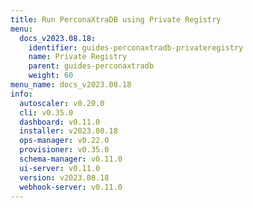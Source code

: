 ```yaml
---
title: Run PerconaXtraDB using Private Registry
menu:
  docs_v2023.08.18:
    identifier: guides-perconaxtradb-privateregistry
    name: Private Registry
    parent: guides-perconaxtradb
    weight: 60
menu_name: docs_v2023.08.18
info:
  autoscaler: v0.20.0
  cli: v0.35.0
  dashboard: v0.11.0
  installer: v2023.08.18
  ops-manager: v0.22.0
  provisioner: v0.35.0
  schema-manager: v0.11.0
  ui-server: v0.11.0
  version: v2023.08.18
  webhook-server: v0.11.0
---
```


